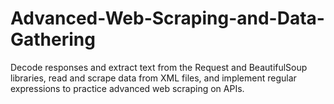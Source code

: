# Advanced-Web-Scraping-and-Data-Gathering
Decode responses and extract text from the Request and BeautifulSoup libraries, read and scrape data from XML files, and implement regular expressions to practice advanced web scraping on APIs.
